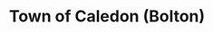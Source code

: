 ---
title: Town of Caledon (Bolton)
url: /town-of-caledon-bolton/
latitude: 43.879
longitude: -79.738
---